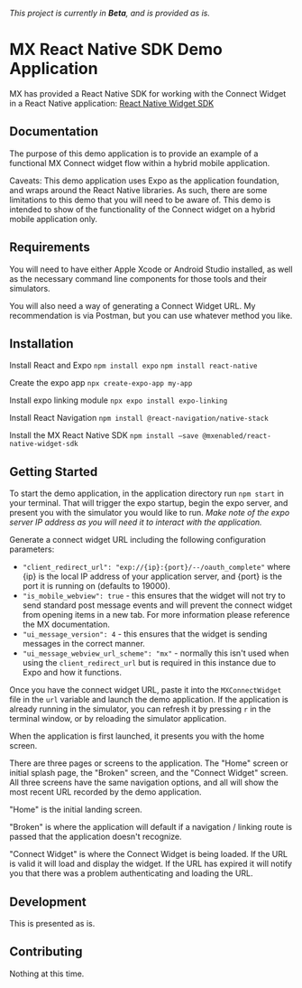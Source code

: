 *This project is currently in **Beta**, and is provided as is.*

# MX React Native SDK Demo Application

MX has provided a React Native SDK for working with the Connect Widget in a React Native application: [React Native Widget SDK](https://docs.mx.com/connect/guides/sdk#react_native)

## Documentation
The purpose of this demo application is to provide an example of a functional MX Connect widget flow within a hybrid mobile application.

Caveats: This demo application uses Expo as the application foundation, and wraps around the React Native libraries.  As such, there are some limitations to this demo that you will need to be aware of.  This demo is intended to show of the functionality of the Connect widget on a hybrid mobile application only.


## Requirements
You will need to have either Apple Xcode or Android Studio installed, as well as the necessary command line components for those tools and their simulators.

You will also need a way of generating a Connect Widget URL.  My recommendation is via Postman, but you can use whatever method you like.


## Installation
Install React and Expo
`npm install expo`
`npm install react-native`

Create the expo app
`npx create-expo-app my-app`

Install expo linking module
`npx expo install expo-linking`

Install React Navigation
`npm install @react-navigation/native-stack`

Install the MX React Native SDK
`npm install —save @mxenabled/react-native-widget-sdk`


## Getting Started

To start the demo application, in the application directory run `npm start` in your terminal.  That will trigger the expo startup, begin the expo server, and present you with the simulator you would like to run.  *Make note of the expo server IP address as you will need it to interact with the application.*

Generate a connect widget URL including the following configuration parameters:
* `"client_redirect_url": "exp://{ip}:{port}/--/oauth_complete"` where {ip} is the local IP address of your application server, and {port} is the port it is running on (defaults to 19000).
* `"is_mobile_webview": true` - this ensures that the widget will not try to send standard post message events and will prevent the connect widget from opening items in a new tab.  For more information please reference the MX documentation.
* `"ui_message_version": 4` - this ensures that the widget is sending messages in the correct manner.
* `"ui_message_webview_url_scheme": "mx"` - normally this isn't used when using the `client_redirect_url` but is required in this instance due to Expo and how it functions.

Once you have the connect widget URL, paste it into the `MXConnectWidget` file in the `url` variable and launch the demo application.  If the application is already running in the simulator, you can refresh it by pressing `r` in the terminal window, or by reloading the simulator application.

When the application is first launched, it presents you with the home screen.

There are three pages or screens to the application.  The "Home" screen or initial splash page, the "Broken" screen, and the "Connect Widget" screen.  All three screens have the same navigation options, and all will show the most recent URL recorded by the demo application.

"Home" is the initial landing screen.

"Broken" is where the application will default if a navigation / linking route is passed that the application doesn't recognize.

"Connect Widget" is where the Connect Widget is being loaded.  If the URL is valid it will load and display the widget.  If the URL has expired it will notify you that there was a problem authenticating and loading the URL.

## Development
This is presented as is.


## Contributing
Nothing at this time.